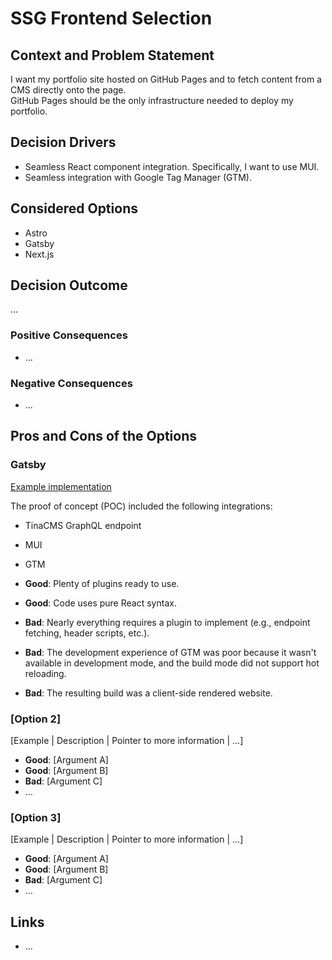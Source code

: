 # SSG Frontend Selection

## Context and Problem Statement

I want my portfolio site hosted on GitHub Pages and to fetch content from a CMS directly onto the page.  
GitHub Pages should be the only infrastructure needed to deploy my portfolio.

## Decision Drivers

- Seamless React component integration. Specifically, I want to use MUI.
- Seamless integration with Google Tag Manager (GTM).

## Considered Options

- Astro
- Gatsby
- Next.js

## Decision Outcome

...

### Positive Consequences

- ...

### Negative Consequences <!-- optional -->

- ...

## Pros and Cons of the Options <!-- optional -->

### Gatsby

[Example implementation](https://github.com/neviaumi/portfolio/tree/8e586e18ec0ddd5998d3a2f2a4509a9d5cb72d4b/systems/web/src)

The proof of concept (POC) included the following integrations:

- TinaCMS GraphQL endpoint
- MUI
- GTM

- **Good**: Plenty of plugins ready to use.
- **Good**: Code uses pure React syntax.
- **Bad**: Nearly everything requires a plugin to implement (e.g., endpoint fetching, header scripts, etc.).
- **Bad**: The development experience of GTM was poor because it wasn't available in development mode, and the build mode did not support hot reloading.
- **Bad**: The resulting build was a client-side rendered website.

### [Option 2]

[Example | Description | Pointer to more information | …] <!-- optional -->

- **Good**: [Argument A]
- **Good**: [Argument B]
- **Bad**: [Argument C]
- … <!-- Numbers of pros and cons can vary -->

### [Option 3]

[Example | Description | Pointer to more information | …] <!-- optional -->

- **Good**: [Argument A]
- **Good**: [Argument B]
- **Bad**: [Argument C]
- … <!-- Numbers of pros and cons can vary -->

## Links <!-- optional -->

<!-- Example: Refined by [ADR-0005](0005-example.md) -->

- … <!-- Numbers of links can vary -->
